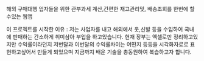 해외 구매대행 업자들을 위한 관부과세 계산,간편한 재고관리및, 배송조회를 한번에 할수있는 웹앱

이 프로젝트를 시작한 이유 : 저는 사업자를 내고 해외에서 옷,신발 등을 수입하여 국내에 판매하는 간소하게 취미삼아 부업을 하고있습니다.
현재 장부는 엑셀로만 정리하고있지만 수익률이라던지 저번달과 이번달의 수익률차이는 어떤지 등등을 시각화자료로 표현하고싶어서 만들게 되었으며
지금까지 배운 기술을 총동원하여 복습하고자 합니다.
